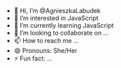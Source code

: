 - 👋 Hi, I’m @AgnieszkaLabudek
- 👀 I’m interested in JavaScript
- 🌱 I’m currently learning JavaScript
- 💞️ I’m looking to collaborate on ...
- 📫 How to reach me ...
- 😄 Pronouns: She/Her
- ⚡ Fun fact: ...

<!---
AgnieszkaLabudek/AgnieszkaLabudek is a ✨ special ✨ repository because its `README.md` (this file) appears on your GitHub profile.
You can click the Preview link to take a look at your changes.
--->
